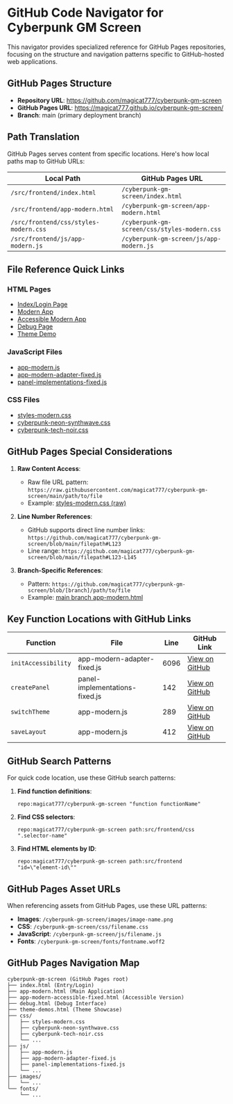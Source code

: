 # GitHub Code Navigator for Cyberpunk GM Screen

This navigator provides specialized reference for GitHub Pages repositories, focusing on the structure and navigation patterns specific to GitHub-hosted web applications.

## GitHub Pages Structure

- **Repository URL**: https://github.com/magicat777/cyberpunk-gm-screen
- **GitHub Pages URL**: https://magicat777.github.io/cyberpunk-gm-screen/
- **Branch**: main (primary deployment branch)

## Path Translation

GitHub Pages serves content from specific locations. Here's how local paths map to GitHub URLs:

| Local Path | GitHub Pages URL |
|------------|------------------|
| `/src/frontend/index.html` | `/cyberpunk-gm-screen/index.html` |
| `/src/frontend/app-modern.html` | `/cyberpunk-gm-screen/app-modern.html` |
| `/src/frontend/css/styles-modern.css` | `/cyberpunk-gm-screen/css/styles-modern.css` |
| `/src/frontend/js/app-modern.js` | `/cyberpunk-gm-screen/js/app-modern.js` |

## File Reference Quick Links

### HTML Pages
- [Index/Login Page](https://github.com/magicat777/cyberpunk-gm-screen/blob/main/src/frontend/index.html)
- [Modern App](https://github.com/magicat777/cyberpunk-gm-screen/blob/main/src/frontend/app-modern.html)
- [Accessible Modern App](https://github.com/magicat777/cyberpunk-gm-screen/blob/main/src/frontend/app-modern-accessible-fixed.html)
- [Debug Page](https://github.com/magicat777/cyberpunk-gm-screen/blob/main/src/frontend/debug.html)
- [Theme Demo](https://github.com/magicat777/cyberpunk-gm-screen/blob/main/src/frontend/theme-demos.html)

### JavaScript Files
- [app-modern.js](https://github.com/magicat777/cyberpunk-gm-screen/blob/main/src/frontend/js/app-modern.js)
- [app-modern-adapter-fixed.js](https://github.com/magicat777/cyberpunk-gm-screen/blob/main/src/frontend/js/app-modern-adapter-fixed.js)
- [panel-implementations-fixed.js](https://github.com/magicat777/cyberpunk-gm-screen/blob/main/src/frontend/js/panel-implementations-fixed.js)

### CSS Files
- [styles-modern.css](https://github.com/magicat777/cyberpunk-gm-screen/blob/main/src/frontend/css/styles-modern.css)
- [cyberpunk-neon-synthwave.css](https://github.com/magicat777/cyberpunk-gm-screen/blob/main/src/frontend/css/cyberpunk-neon-synthwave.css)
- [cyberpunk-tech-noir.css](https://github.com/magicat777/cyberpunk-gm-screen/blob/main/src/frontend/css/cyberpunk-tech-noir.css)

## GitHub Pages Special Considerations

1. **Raw Content Access**: 
   - Raw file URL pattern: `https://raw.githubusercontent.com/magicat777/cyberpunk-gm-screen/main/path/to/file`
   - Example: [styles-modern.css (raw)](https://raw.githubusercontent.com/magicat777/cyberpunk-gm-screen/main/src/frontend/css/styles-modern.css)

2. **Line Number References**:
   - GitHub supports direct line number links: `https://github.com/magicat777/cyberpunk-gm-screen/blob/main/filepath#L123`
   - Line range: `https://github.com/magicat777/cyberpunk-gm-screen/blob/main/filepath#L123-L145`

3. **Branch-Specific References**:
   - Pattern: `https://github.com/magicat777/cyberpunk-gm-screen/blob/[branch]/path/to/file`
   - Example: [main branch app-modern.html](https://github.com/magicat777/cyberpunk-gm-screen/blob/main/src/frontend/app-modern.html)

## Key Function Locations with GitHub Links

| Function | File | Line | GitHub Link |
|----------|------|------|------------|
| `initAccessibility` | app-modern-adapter-fixed.js | 6096 | [View on GitHub](https://github.com/magicat777/cyberpunk-gm-screen/blob/main/src/frontend/js/app-modern-adapter-fixed.js#L6096) |
| `createPanel` | panel-implementations-fixed.js | 142 | [View on GitHub](https://github.com/magicat777/cyberpunk-gm-screen/blob/main/src/frontend/js/panel-implementations-fixed.js#L142) |
| `switchTheme` | app-modern.js | 289 | [View on GitHub](https://github.com/magicat777/cyberpunk-gm-screen/blob/main/src/frontend/js/app-modern.js#L289) |
| `saveLayout` | app-modern.js | 412 | [View on GitHub](https://github.com/magicat777/cyberpunk-gm-screen/blob/main/src/frontend/js/app-modern.js#L412) |

## GitHub Search Patterns

For quick code location, use these GitHub search patterns:

1. **Find function definitions**:
   ```
   repo:magicat777/cyberpunk-gm-screen "function functionName"
   ```

2. **Find CSS selectors**:
   ```
   repo:magicat777/cyberpunk-gm-screen path:src/frontend/css ".selector-name"
   ```

3. **Find HTML elements by ID**:
   ```
   repo:magicat777/cyberpunk-gm-screen path:src/frontend "id=\"element-id\""
   ```

## GitHub Pages Asset URLs

When referencing assets from GitHub Pages, use these URL patterns:

- **Images**: `/cyberpunk-gm-screen/images/image-name.png`
- **CSS**: `/cyberpunk-gm-screen/css/filename.css`
- **JavaScript**: `/cyberpunk-gm-screen/js/filename.js`
- **Fonts**: `/cyberpunk-gm-screen/fonts/fontname.woff2`

## GitHub Pages Navigation Map

```
cyberpunk-gm-screen (GitHub Pages root)
├── index.html (Entry/Login)
├── app-modern.html (Main Application)
├── app-modern-accessible-fixed.html (Accessible Version)
├── debug.html (Debug Interface)
├── theme-demos.html (Theme Showcase)
├── css/
│   ├── styles-modern.css
│   ├── cyberpunk-neon-synthwave.css
│   ├── cyberpunk-tech-noir.css
│   └── ...
├── js/
│   ├── app-modern.js
│   ├── app-modern-adapter-fixed.js
│   ├── panel-implementations-fixed.js
│   └── ...
├── images/
│   └── ...
└── fonts/
    └── ...
```